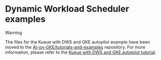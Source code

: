 # Dynamic Workload Scheduler examples


>[!WARNING]
>The files for the Kueue with DWS and GKE autopilot example have been moved to the [AI-on-GKE/tutorials-and-examples](https://github.com/ai-on-gke/tutorials-and-examples) repository. For more information, please refer to the [Kueue with DWS and GKE autopilot tutorial](https://gke-ai-labs.dev/docs/tutorials/workflow-orchestration/dws/s).
